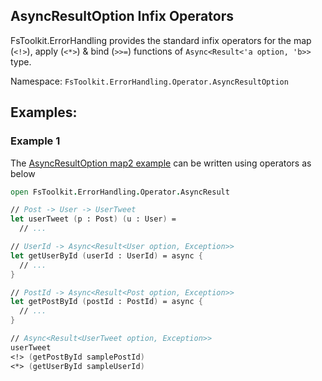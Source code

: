 ## AsyncResultOption Infix Operators

FsToolkit.ErrorHandling provides the standard infix operators for the map (`<!>`), apply (`<*>`) & bind (`>>=`) functions of `Async<Result<'a option, 'b>>` type.

Namespace: `FsToolkit.ErrorHandling.Operator.AsyncResultOption`

## Examples:

### Example 1

The [AsyncResultOption map2 example](../asyncResultOption/map2.md#example-1) can be written using operators as below

```fsharp
open FsToolkit.ErrorHandling.Operator.AsyncResult

// Post -> User -> UserTweet
let userTweet (p : Post) (u : User) =
  // ...

// UserId -> Async<Result<User option, Exception>>
let getUserById (userId : UserId) = async {
  // ...
}

// PostId -> Async<Result<Post option, Exception>>
let getPostById (postId : PostId) = async {
  // ...
}

// Async<Result<UserTweet option, Exception>>
userTweet 
<!> (getPostById samplePostId) 
<*> (getUserById sampleUserId)
```